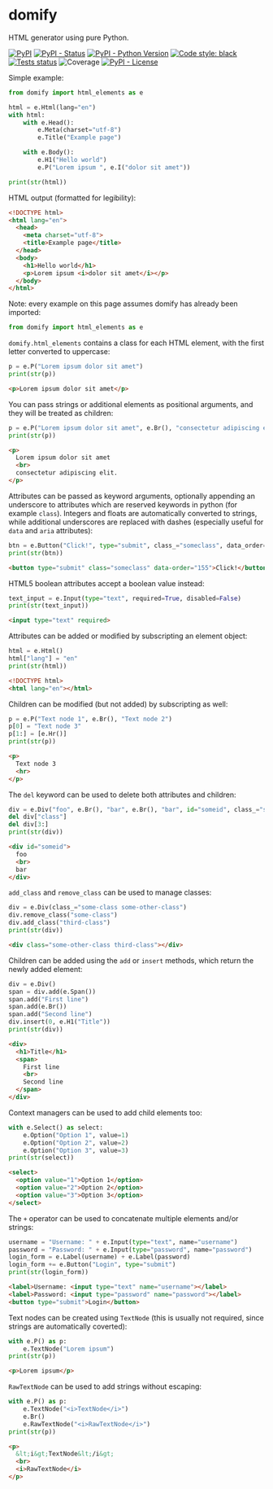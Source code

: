 # domify

HTML generator using pure Python.

[![PyPI](https://img.shields.io/pypi/v/domify)](https://pypi.org/project/domify/)
[![PyPI - Status](https://img.shields.io/pypi/status/domify)](https://pypi.org/project/domify/)
[![PyPI - Python Version](https://img.shields.io/pypi/pyversions/domify)](https://pypi.org/project/domify/)
[![Code style: black](https://img.shields.io/badge/code%20style-black-000000.svg)](https://github.com/psf/black)
[![Tests status](https://img.shields.io/github/actions/workflow/status/Parnassius/domify/main.yml?branch=main&label=tests)](https://github.com/Parnassius/domify/actions/workflows/main.yml)
![Coverage](https://img.shields.io/endpoint?url=https%3A%2F%2Fraw.githubusercontent.com%2FParnassius%2Fdomify%2Fcoverage-badge%2Fcoverage-badge.json)
[![PyPI - License](https://img.shields.io/pypi/l/domify)](https://github.com/Parnassius/domify/blob/main/LICENSE)

Simple example:
```python
from domify import html_elements as e

html = e.Html(lang="en")
with html:
    with e.Head():
        e.Meta(charset="utf-8")
        e.Title("Example page")

    with e.Body():
        e.H1("Hello world")
        e.P("Lorem ipsum ", e.I("dolor sit amet"))

print(str(html))
```

HTML output (formatted for legibility):
```html
<!DOCTYPE html>
<html lang="en">
  <head>
    <meta charset="utf-8">
    <title>Example page</title>
  </head>
  <body>
    <h1>Hello world</h1>
    <p>Lorem ipsum <i>dolor sit amet</i></p>
  </body>
</html>
```

Note: every example on this page assumes domify has already been imported:
```python
from domify import html_elements as e
```

`domify.html_elements` contains a class for each HTML element, with the first letter
converted to uppercase:
```python
p = e.P("Lorem ipsum dolor sit amet")
print(str(p))
```
```html
<p>Lorem ipsum dolor sit amet</p>
```

You can pass strings or additional elements as positional arguments, and they will be
treated as children:
```python
p = e.P("Lorem ipsum dolor sit amet", e.Br(), "consectetur adipiscing elit.")
print(str(p))
```
```html
<p>
  Lorem ipsum dolor sit amet
  <br>
  consectetur adipiscing elit.
</p>
```

Attributes can be passed as keyword arguments, optionally appending an underscore to
attributes which are reserved keywords in python (for example `class`). Integers and
floats are automatically converted to strings, while additional underscores are replaced
with dashes (especially useful for `data` and `aria` attributes):
```python
btn = e.Button("Click!", type="submit", class_="someclass", data_order=155)
print(str(btn))
```
```html
<button type="submit" class="someclass" data-order="155">Click!</button>
```

HTML5 boolean attributes accept a boolean value instead:
```python
text_input = e.Input(type="text", required=True, disabled=False)
print(str(text_input))
```
```html
<input type="text" required>
```

Attributes can be added or modified by subscripting an element object:
```python
html = e.Html()
html["lang"] = "en"
print(str(html))
```
```html
<!DOCTYPE html>
<html lang="en"></html>
```

Children can be modified (but not added) by subscripting as well:
```python
p = e.P("Text node 1", e.Br(), "Text node 2")
p[0] = "Text node 3"
p[1:] = [e.Hr()]
print(str(p))
```
```html
<p>
  Text node 3
  <hr>
</p>
```

The `del` keyword can be used to delete both attributes and children:
```python
div = e.Div("foo", e.Br(), "bar", e.Br(), "bar", id="someid", class_="someclass")
del div["class"]
del div[3:]
print(str(div))
```
```html
<div id="someid">
  foo
  <br>
  bar
</div>
```

`add_class` and `remove_class` can be used to manage classes:
```python
div = e.Div(class_="some-class some-other-class")
div.remove_class("some-class")
div.add_class("third-class")
print(str(div))
```
```html
<div class="some-other-class third-class"></div>
```

Children can be added using the `add` or `insert` methods, which return the newly added
element:
```python
div = e.Div()
span = div.add(e.Span())
span.add("First line")
span.add(e.Br())
span.add("Second line")
div.insert(0, e.H1("Title"))
print(str(div))
```
```html
<div>
  <h1>Title</h1>
  <span>
    First line
    <br>
    Second line
  </span>
</div>
```

Context managers can be used to add child elements too:
```python
with e.Select() as select:
    e.Option("Option 1", value=1)
    e.Option("Option 2", value=2)
    e.Option("Option 3", value=3)
print(str(select))
```
```html
<select>
  <option value="1">Option 1</option>
  <option value="2">Option 2</option>
  <option value="3">Option 3</option>
</select>
```

The `+` operator can be used to concatenate multiple elements and/or strings:
```python
username = "Username: " + e.Input(type="text", name="username")
password = "Password: " + e.Input(type="password", name="password")
login_form = e.Label(username) + e.Label(password)
login_form += e.Button("Login", type="submit")
print(str(login_form))
```
```html
<label>Username: <input type="text" name="username"></label>
<label>Password: <input type="password" name="password"></label>
<button type="submit">Login</button>
```

Text nodes can be created using `TextNode` (this is usually not required, since strings
are automatically coverted):
```python
with e.P() as p:
    e.TextNode("Lorem ipsum")
print(str(p))
```
```html
<p>Lorem ipsum</p>
```

`RawTextNode` can be used to add strings without escaping:
```python
with e.P() as p:
    e.TextNode("<i>TextNode</i>")
    e.Br()
    e.RawTextNode("<i>RawTextNode</i>")
print(str(p))
```
```html
<p>
  &lt;i&gt;TextNode&lt;/i&gt;
  <br>
  <i>RawTextNode</i>
</p>
```
